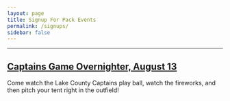 ```yaml
---
layout: page
title: Signup For Pack Events
permalink: /signups/
sidebar: false
---
```


************
## [Captains Game Overnighter, August 13](https://pack-150-captains-game-2022.cheddarup.com)
Come watch the Lake County Captains play ball, watch the fireworks, and then pitch your tent right in the outfield!

<!--
## [Pay 2021-22 Pack Dues](https://pack-150-registration-2021-22.cheddarup.com)
Click the above link and add one _Scout Registration_ for each Cub Scout in your family. Make sure to fill in the correct answers when prompted.
-->

